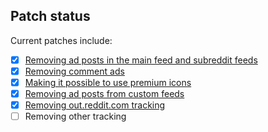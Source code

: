 ## Patch status

Current patches include:

- [x] [Removing ad posts in the main feed and subreddit feeds](https://github.com/Blatzar/Redited/blob/master/patches/ad_posts.md)
- [x] [Removing comment ads](https://github.com/Blatzar/Redited/blob/master/patches/comment_ads.md) 
- [x] [Making it possible to use premium icons](https://github.com/Blatzar/Redited/blob/master/patches/premium_icons.md)
- [x] [Removing ad posts from custom feeds](https://github.com/Blatzar/Redited/blob/master/patches/ad_posts.md)
- [x] [Removing out.reddit.com tracking](https://github.com/Blatzar/Redited/blob/master/patches/out.reddit.md)
- [ ] Removing other tracking
